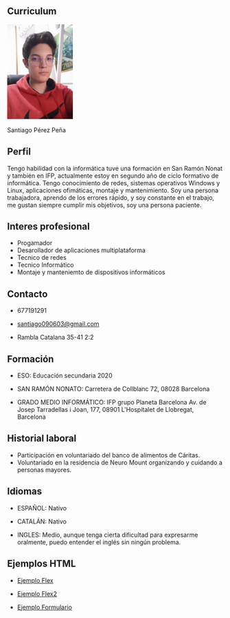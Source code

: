 ## Curriculum

<img src="imagen.jpg" widht="200" height="220">

Santiago Pérez Peña 

## Perfil
Tengo habilidad con la
informática tuve una formación en
San Ramón Nonat y también en
IFP, actualmente estoy en
segundo año de ciclo formativo de
informática.
Tengo conocimiento de redes,
sistemas operativos Windows y
Linux, aplicaciones ofimáticas,
montaje y mantenimiento.
Soy una persona trabajadora,
aprendo de los errores rápido, y
soy constante en el trabajo, me
gustan siempre cumplir mis
objetivos, soy una persona
paciente.
## Interes profesional
- Progamador 
- Desarollador de aplicaciones multiplataforma 
- Tecnico de redes 
- Tecnico Informático 
- Montaje y manteniemto de dispositivos informáticos 

## Contacto
- 677191291

- santiago090603@gmail.com

- Rambla Catalana 35-41 2:2

## Formación 
- ESO: Educación secundaria 2020

- SAN RAMÓN NONATO: Carretera de Collblanc 72, 08028 Barcelona

- GRADO MEDIO INFORMÁTICO: IFP grupo Planeta Barcelona Av. de Josep Tarradellas
i Joan, 177, 08901 L'Hospitalet de Llobregat, Barcelona

## Historial laboral 
- Participación en voluntariado del banco de alimentos de Cáritas.
- Voluntariado en la residencia de Neuro Mount organizando y cuidando a
personas mayores.

## Idiomas 
- ESPAÑOL: Nativo

- CATALÁN: Nativo

- INGLES: Medio, aunque tenga cierta dificultad para expresarme oralmente, puedo entender el inglés sin ningún problema.


## Ejemplos HTML

- <a href="Ejemplo_flexbox">Ejemplo Flex </a>

- <a href="Ejemplo_flexbox2">Ejemplo Flex2 </a>

- <a href="Ejemplo_Formulario">Ejemplo Formulario </a>
  

